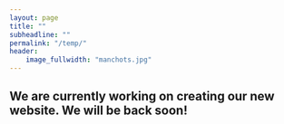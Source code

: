 ```yaml
---
layout: page
title: ""
subheadline: ""
permalink: "/temp/"
header:
    image_fullwidth: "manchots.jpg"
---
```



## We are currently working on creating our new website. We will be back soon!
